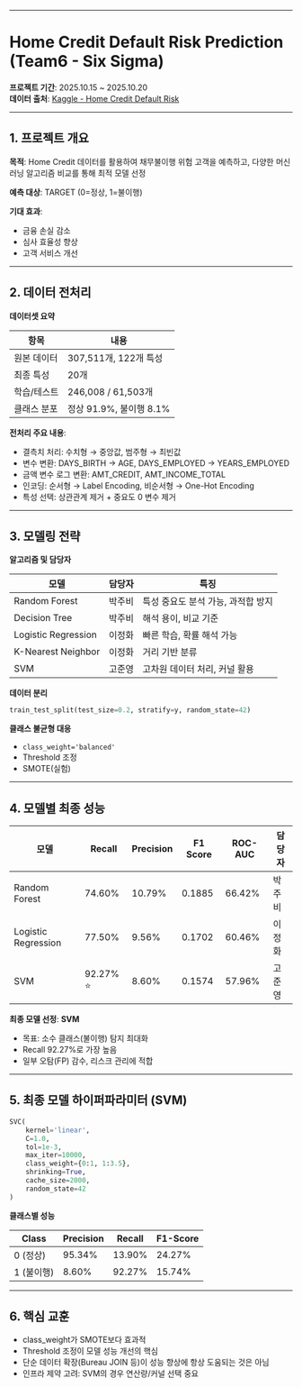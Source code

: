 
---

# Home Credit Default Risk Prediction (Team6 - Six Sigma)

**프로젝트 기간**: 2025.10.15 ~ 2025.10.20  
**데이터 출처**: [Kaggle - Home Credit Default Risk](https://www.kaggle.com/competitions/home-credit-default-risk)  

---

## 1. 프로젝트 개요

**목적**: Home Credit 데이터를 활용하여 채무불이행 위험 고객을 예측하고, 다양한 머신러닝 알고리즘 비교를 통해 최적 모델 선정

**예측 대상**: TARGET (0=정상, 1=불이행)

**기대 효과**:

* 금융 손실 감소
* 심사 효율성 향상
* 고객 서비스 개선

---

## 2. 데이터 전처리

**데이터셋 요약**

| 항목     | 내용                 |
| ------ | ------------------ |
| 원본 데이터 | 307,511개, 122개 특성  |
| 최종 특성  | 20개                |
| 학습/테스트 | 246,008 / 61,503개  |
| 클래스 분포 | 정상 91.9%, 불이행 8.1% |

**전처리 주요 내용**:

* 결측치 처리: 수치형 → 중앙값, 범주형 → 최빈값
* 변수 변환: DAYS_BIRTH → AGE, DAYS_EMPLOYED → YEARS_EMPLOYED
* 금액 변수 로그 변환: AMT_CREDIT, AMT_INCOME_TOTAL
* 인코딩: 순서형 → Label Encoding, 비순서형 → One-Hot Encoding
* 특성 선택: 상관관계 제거 + 중요도 0 변수 제거

---

## 3. 모델링 전략

**알고리즘 및 담당자**

| 모델                  | 담당자 | 특징                   |
| ------------------- | --- | -------------------- |
| Random Forest       | 박주비 | 특성 중요도 분석 가능, 과적합 방지 |
| Decision Tree       | 박주비 | 해석 용이, 비교 기준         |
| Logistic Regression | 이정화 | 빠른 학습, 확률 해석 가능      |
| K-Nearest Neighbor  | 이정화 | 거리 기반 분류             |
| SVM                 | 고준영 | 고차원 데이터 처리, 커널 활용    |

**데이터 분리**

```python
train_test_split(test_size=0.2, stratify=y, random_state=42)
```

**클래스 불균형 대응**

* `class_weight='balanced'`
* Threshold 조정
* SMOTE(실험)

---

## 4. 모델별 최종 성능

| 모델                  | Recall   | Precision | F1 Score | ROC-AUC | 담당자 |
| ------------------- | -------- | --------- | -------- | ------- | --- |
| Random Forest       | 74.60%   | 10.79%    | 0.1885   | 66.42%  | 박주비 |
| Logistic Regression | 77.50%   | 9.56%     | 0.1702   | 60.46%  | 이정화 |
| SVM                 | 92.27% ⭐ | 8.60%     | 0.1574   | 57.96%  | 고준영 |

**최종 모델 선정**: **SVM**

* 목표: 소수 클래스(불이행) 탐지 최대화
* Recall 92.27%로 가장 높음
* 일부 오탐(FP) 감수, 리스크 관리에 적합

---

## 5. 최종 모델 하이퍼파라미터 (SVM)

```python
SVC(
    kernel='linear',
    C=1.0,
    tol=1e-3,
    max_iter=10000,
    class_weight={0:1, 1:3.5},
    shrinking=True,
    cache_size=2000,
    random_state=42
)
```

**클래스별 성능**

| Class   | Precision | Recall | F1-Score |
| ------- | --------- | ------ | -------- |
| 0 (정상)  | 95.34%    | 13.90% | 24.27%   |
| 1 (불이행) | 8.60%     | 92.27% | 15.74%   |

---

## 6. 핵심 교훈

* class_weight가 SMOTE보다 효과적
* Threshold 조정이 모델 성능 개선의 핵심
* 단순 데이터 확장(Bureau JOIN 등)이 성능 향상에 항상 도움되는 것은 아님
* 인프라 제약 고려: SVM의 경우 연산량/커널 선택 중요

